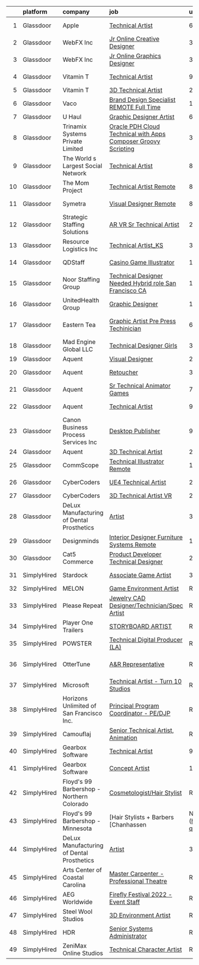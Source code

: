 

|    | platform    | company                                   | job                                                                                                                                                                                                                                                                                                                                                                                                                                                                                                                                                                                                                                                                                                                                                                                                                                                                                                                                                                                                                                                                                                                                                                                                                                                                                                                                                                                 | update_time   | location                  |
|---:|:------------|:------------------------------------------|:------------------------------------------------------------------------------------------------------------------------------------------------------------------------------------------------------------------------------------------------------------------------------------------------------------------------------------------------------------------------------------------------------------------------------------------------------------------------------------------------------------------------------------------------------------------------------------------------------------------------------------------------------------------------------------------------------------------------------------------------------------------------------------------------------------------------------------------------------------------------------------------------------------------------------------------------------------------------------------------------------------------------------------------------------------------------------------------------------------------------------------------------------------------------------------------------------------------------------------------------------------------------------------------------------------------------------------------------------------------------------------|:--------------|:--------------------------|
|  1 | Glassdoor   | Apple                                     | [Technical Artist](https://www.glassdoor.com/partner/jobListing.htm?pos=112&ao=1110586&s=58&guid=000001814c5e3005b0579bf825c87732&src=GD_JOB_AD&t=SR&vt=w&cs=1_318035f1&cb=1654843650449&jobListingId=1007916172074&cpc=F41FEAB56D215062&jrtk=3-0-1g565sc17g2d6801-1g565sc1ki6hp800-74c31c0cbebb66b0--6NYlbfkN0BvKrLyj5gPmtZO9T8euul8TCxuuKNOtzRJOomxnwSEodTz2Bc-sPZl5OJ9R4TJsNdw5YE8JoJ2J6wktky3fsk8fW5eZcqohoRfMWGK0kJj_G4LX5VK_RxRVLkjwxYDEC8ENnzS95uHFdNBWgF9Pb1I-AsVQwYcSmlBdC_LPSDqzLKRjeYIwOWQYsmL__VC46GLOkz-r25IjmCfOxhm1PIF8Bg5pDcs1bGiqrOOzmGKJ26SFrVf6R6hZ7HihxXEtbfUfUplXNtU7EhAaGY1wmBZwM9GBcwlAq-1uzfbbkG3efTF77mZrDeYuPlUL0tfXcx4DMmdTsS1sdNzZ9bflEbgSeGtty-l16QugjqFvV22XaojAkStu8xrGae8rP7NIHZb3ZpA2NfJTh5sGH6eumWKgOs4wWPwjTScNUdxhhyGGQfZCwwam_8WBE1cVwth-d5-CQ9Baar_2wIJ7DB8mSiOi_KY0Q6AozI2C_7zl48FFkD4gs_419vH0sRuXSAsRhYmsbkQB2KdpPWCaOXWY1znm4KqUq_ufVP8P7Zy6ntAV_sUBBn7eKZNASvqean2n8z6NPRQwNo_oD4-GU5ockX7r9oOkP7OnVCs-1wv8TNyiylaqhsy5-AlonKMF1i6rydUkwMXASa853ji6SQhmRAsIfT-IVvIArubSaPKdRl3tbLKPGPT5wbTPgcsl2jtujDn7B9qIXRv2Pu0cwYt_4xC9a8olfb9Gh_JKL-rHnPWy5ckPimqOAq11rDNNtdOLACY3GjoGwsxZ6O2m3IIzcr-2FHLII5LYZUhY5Cp-waArBDoCEPNtzZCwgQ5_WCXeCgGbrLZ4diGz3Jy6imr4fvomJbu93l33WVvPaPsXgR5MLqbmoXkDVubvKmg-1ZsoZ2cO_gWmNTCgmthl9xEvL-dI4dJwSSyvVjO4SwWynkTMQHorlV_OC7R)                                                                              | 6d            | Culver City, CA           |
|  2 | Glassdoor   | WebFX  Inc                                | [Jr  Online Creative Designer](https://www.glassdoor.com/partner/jobListing.htm?pos=103&ao=1110586&s=58&guid=000001814c5e3005b0579bf825c87732&src=GD_JOB_AD&t=SR&vt=w&cs=1_cded0f61&cb=1654843650447&jobListingId=1007920957224&cpc=BD04BF404FBE42C1&jrtk=3-0-1g565sc17g2d6801-1g565sc1ki6hp800-a5e3d758c20915e7--6NYlbfkN0AA3uNcJ0aeXBAdVd1dUlJvZjHaUXbbC2QUFGJChoFW7xEU327m6es56oflZv-QfBiXaJjOm2dM-p2ULuXGhhiddON2dPCKM8MZpqUxQMhQF42Ox2TJ-0G6ZeH3VMrntCm-DglIegi0fE0cVrwpgnw8SZdQzorpRYu00TAxEqzDvmhaNkrpWfvCy1IEX20iC-zxOaAvKZRx7Q-8ZAVh3syasbEJ31LW8gsgaeq5QuwjtTOKFNvtZQlSVPkAg6vBwiU6LJf5BLzcLLgsq0b5c0mbYBoN7ZlOKkxBGw_Pz-1_H9tS5wg42bu0Ia95QbePru_QYR7wiuJBUae7Yk83-RhrrVUtRHTIJgK1EBmzdNWTTiB9y8IVFJlBOyUKlpsSmkkp5TQcLFk3Iv2SitWSHT8xCpYWVlnUIHbtqmMAUIkRs0zH4Kyr2kQB9IQdOFmaTFrnGkkruMfWD-7rLvyngWY_3YDeCtsV4F8-Llei_wC7rQWHnfXdG_7Y2MSGtKp0ZOV0tMXHkIJeX0ONTlohJjloOnIOZvIuT1T4cgGeKGeFoYJWtbNT4T2g7FXcJjHne4c%3D)                                                                                                                                                                                                                                                                                                                                                                                                                                                    | 3d            | Harrisburg, PA            |
|  3 | Glassdoor   | WebFX  Inc                                | [Jr  Online Graphics Designer](https://www.glassdoor.com/partner/jobListing.htm?pos=106&ao=1110586&s=58&guid=000001814c5e3005b0579bf825c87732&src=GD_JOB_AD&t=SR&vt=w&cs=1_1f29cc77&cb=1654843650447&jobListingId=1007920957213&cpc=608BEFD8E68346F1&jrtk=3-0-1g565sc17g2d6801-1g565sc1ki6hp800-80d573f0880264ab--6NYlbfkN0AA3uNcJ0aeXBAdVd1dUlJvZjHaUXbbC2QUFGJChoFW7xEU327m6es5fnmO4XFfQsHit0WRJPe5OJA5iRLARskirGfeb4yBSk3JQXTiS-CHFNXDds0yi2O7q3SaWvsrTdfSEXmXxdLiePi0Q2QwwVcgYK4vujHRO5mAsJx5W1n3jS_0sKq6Zh7whxXDb93FrgtUU7UgLZCK18I0gxbGEgXOamEhFcCADJ_esUkSQuiJDveUSiBysaoxh5GRFkIRpxtQ9VbYPIbq_-Vx2jreLg5whvmY5TK4V03HV7yQ2Zj6Dy_QtkW9My2h6OEw8h8ySAclmCU3cJE_qOLxncP_vd7Q5s4GkcO7zuZ0xG5HF8vyL_ZhyWY_3WaUSFBlgMDXEVQFG2Zdf4tGs40UeEWb78TxWOqljw1_P82GQEA1dC2li9ty33pKDx1gYeShZCLa7GWkm9NZtieaIpSeBi7kl-sqO0jKXiLJd3OS9k-Y7GiH_R0I0uYga3VD0sgCmRnkvv0_cXEvNfCHR53G2oWvRalXRuTYuv7RSIp0-A5Ehfmk10yGUbSjSdKWXa36EBcbcmHJ7UijuF18fw%3D%3D)                                                                                                                                                                                                                                                                                                                                                                                                                                      | 3d            | Harrisburg, PA            |
|  4 | Glassdoor   | Vitamin T                                 | [Technical Artist](https://www.glassdoor.com/partner/jobListing.htm?pos=130&ao=1110586&s=58&guid=000001814c5e3005b0579bf825c87732&src=GD_JOB_AD&t=SR&vt=w&cs=1_fbe05d58&cb=1654843650451&jobListingId=1007906636769&cpc=2CAED5C921A5F994&jrtk=3-0-1g565sc17g2d6801-1g565sc1ki6hp800-04bca0a7c8bace70--6NYlbfkN0DMrcEu7yrtATojKJA7cEzGQ3FdRGWLh0CZQInL4ECGI6k5tN82kdM0cJmh4vC7GghlMmZMSgZJZTWoO7Logirs6bfGb67HBX3sycc_jw-ux0xWAHDusHt4ZOpO88DDJ2K7OYA4ds2AwaqQ__Eq0-DZd8JIM6LWiykxxtnOVMLEOlVda1qbiRsVmdkRgSVNX2__bnjplxU23iYDNmNkOa-ZmZR50sGZe1Pi0VtvgKuXu-WGtSLoPxcdJQ06k6dl80vx3ayzDnE34kDBL2wZKs3A-NgP0HEYGmgwEw1HFgmkQUg_DaWrqCb2x7lFxCEbp8EmSsmm4M1WjvdT9PdBigZ-jhdTZH4PT1Tql7FMWtC-dH9F1KR-NcA7e0VQ0pzK9mIbrutmDs0UoEgc5BRoaV9GHmwtxIkASm1kZv76XhUo98at8c7LgnpR5X2zU7Eoum1GbACjGj--E3IgEM267trp)                                                                                                                                                                                                                                                                                                                                                                                                                                                                                                                                                                              | 9d            | Redmond, WA               |
|  5 | Glassdoor   | Vitamin T                                 | [3D Technical Artist](https://www.glassdoor.com/partner/jobListing.htm?pos=113&ao=1110586&s=58&guid=000001814c5e3005b0579bf825c87732&src=GD_JOB_AD&t=SR&vt=w&cs=1_acabf665&cb=1654843650449&jobListingId=1007924250804&cpc=FD1C1DA32C38CFA7&jrtk=3-0-1g565sc17g2d6801-1g565sc1ki6hp800-b676246afe9ffab5--6NYlbfkN0DMrcEu7yrtATojKJA7cEzGQ3FdRGWLh0CZQInL4ECGI6k5tN82kdM0OKoro5eXmjqrlAnDtckO5oeRnp0WuwL4LRISKzB96TROHOn88Gkm_ZjVTDxR6yvKi-wTEpxbYoH4Q9Epgd_JwKUcv74onN9sPbFCnxTAPOYzeQVeoWsKFOImn5kr22gdeQymyAD6scAIDP3E9ge_tnp5wKWL_A1gAO5lEHQNGd8AHaruQ66lOySQhcPjM6vMybM5N5jWb0rckZTrqy6OHLC9SUR-zBx8LybG0GEmq8K7HaI306i2hUuhLF1QGqPNPdxWrIqXVz2QfwhrbiGLB4St52OHNijg1yi0P8qXdZEbZmT2mQv4H8ta4xUf67vaBAZAcR8XJBuFgonq-sPiwwhAqqCKTzhVQMHmYzzZfolQd1VcVaJIuKdNALMXIAkM96Ut4-XpO7mjXCYqm2FI5l3pbXkEn_RPAyMrgXWRgIo%3D)                                                                                                                                                                                                                                                                                                                                                                                                                                                                                                                                                             | 2d            | Remote                    |
|  6 | Glassdoor   | Vaco                                      | [Brand Design Specialist   REMOTE   Full Time  ](https://www.glassdoor.com/partner/jobListing.htm?pos=129&ao=1110586&s=58&guid=000001814c5e3005b0579bf825c87732&src=GD_JOB_AD&t=SR&vt=w&ea=1&cs=1_10482a39&cb=1654843650451&jobListingId=1007926369120&cpc=8795CF9063CD573D&jrtk=3-0-1g565sc17g2d6801-1g565sc1ki6hp800-8db624066fad989f--6NYlbfkN0D_sybMACCpf9B-677oK5j6rPldVB6BlrVvFjO_o-GJZbzuF-qh4PxErFUqfUsv_6uWvV2Qzi5qMWJrZ8tieZusIWtdsHB_VYPB58y5ulHZwgZe1ZZq-hbVmFqxb6q7D772AX_I4soEUlkpDCc_zLhQclUY2m0_6tbgxpI5zBOcdYlS5kdTJlRnHFoEvZhNgy2sS-_ha3Yh8SZpDzSEolMKYeNtmaHkW4ThiwdraQdZGz0jAuIW6SvhWCrs728D6rpw_LnS5ap9DPxLzzNG4gm7Z6ynrJ4h64jPXHqZP0H_mqmIuRJ2JR0XvB0-Z2INnNYFnXyra--n4nqKJDQCCiSFkldKhrPe6BlznV0pTLl-bAs4KRSkJ2cM9yqTAeZqFgr68R2YooVnzcR28JVb94SszHecHWf3-HKRPHSqcXpstl_k9wWLZcrXgqvt2zcIe4hFBWsN2LbXT4-PmIR5j8X8c_u24A_iA9OINcOhDEC0L0AQiAUvYiMUeru1oGOfguu4F3b4alcHJKCX8eJjNl2hB5nbSyXJD-EcV2ZV4QjcJQ%3D%3D)                                                                                                                                                                                                                                                                                                                                                                                                                                               | 1d            | Atlanta, GA               |
|  7 | Glassdoor   | U Haul                                    | [Graphic Designer Artist](https://www.glassdoor.com/partner/jobListing.htm?pos=108&ao=1110586&s=58&guid=000001814c5e3005b0579bf825c87732&src=GD_JOB_AD&t=SR&vt=w&ea=1&cs=1_ad138cd0&cb=1654843650448&jobListingId=1007916344584&cpc=BCC169F53084E245&jrtk=3-0-1g565sc17g2d6801-1g565sc1ki6hp800-8a76b55ff389de8c--6NYlbfkN0DdoLzd2nH_jHSLwr2EyTkavNA8xpnfBmQyA5D2SPCveOxHL4tv6IjMcKZQGFW77gFFHJHXnCS-11Gi-s2fYfFgdLyAedSMdsBX1FCcFZZYWUINUXZ3Qs5CX-e_1B-Wir8ng92LG4me5RD4BvtuuQLfB1ky7aTDVWdhKTERyWA9AQqPBCnNurfICzhuApAMIwMeRLFOo04mkwp8-LV7aOdaWczf0OQwk7MXBMpFlL-4Wp8-AH85616mcI4LVeJxQFaaT4izQbiAXBMdNJ8yDcMGLRuP29tmC3Q80mzhL7RI6PMevGIMYH9g6dqt1pLS_0QS7P23li43U5DypXoz-iDFH-89qrj6laegAMmVOqkLIX3wx-CgztigF0cNl8g2m7JZVc-9k0cdGpHnvodewpUZm2MkxCjKf5HyN7jWBV7CKOQZxx8NVBDe97Fb9b0vsZ1KsQ6I2HY6Jdb6uKXEgVnc6WcIOm0OYW2f1vcNRnyadMpbw_Q4lhnR42JOvvlhuAWiRYmrs684qyzJzFUcog-WQnuHOujWErY%3D)                                                                                                                                                                                                                                                                                                                                                                                                                                                                                    | 6d            | Phoenix, AZ               |
|  8 | Glassdoor   | Trinamix Systems Private Limited          | [Oracle PDH Cloud Technical with Apps Composer Groovy Scripting](https://www.glassdoor.com/partner/jobListing.htm?pos=104&ao=1110586&s=58&guid=000001814c5e3005b0579bf825c87732&src=GD_JOB_AD&t=SR&vt=w&ea=1&cs=1_99fa8606&cb=1654843650448&jobListingId=1007920809783&cpc=C49818E30565E1C5&jrtk=3-0-1g565sc17g2d6801-1g565sc1ki6hp800-c028861b4f5abb4b--6NYlbfkN0CoDlCwTXvtLlQ06-jT7JkPfcqnNw8ja5dLcx0oOmixRClgkgJ_aUebHdpOicWz6tP_sWW4QFwqaR1qlNleHPec6YJrOOwJ885ch66FfZRYCZn5F5Nh0THAmy9FFTsMfoC-VLy1qOUlf86YpoEW6IOothTR-eRnmUOshgomFOmysN1eDyWmwER-pbxnt6vBkOBha0MYn0aZ1cq9owSeUCnT6DmEnJcut3usbZLH6jDerokUxg9i9c2UCW7_TUDIz_crr16JAmjVNYVKS8vAQJLY_BvGo0b0TIJhxeQ6rJO8UEp3yt7LS46IcGYo-4JK9Bz7HB5Em1lpTQqKSLuLSKwEX9u8_1nFsiWDyNfjIHiQ58b-ZFVFGFzvHOfcb2Y0p9CI1aKtRsAt_tlRQ-6qvXKrm2nl2Cy0ngtHcQ4GzQTyKpF_WrnNxvZeqMJj-FlbK_cBl2aEhl54cE134I0pJvdgdrP78FoHRbjpVOC8iDODSAUm2NzgVbujS-PICF_2UunmOTggFbXcNdGaeWzX_WKFhmHaEsaf3cCk7pkFyUWQ1Fk76pPkhWRJMKDwb3Cj8rw%3D)                                                                                                                                                                                                                                                                                                                                                                                                             | 3d            | Remote                    |
|  9 | Glassdoor   | The World s Largest Social Network        | [Technical Artist](https://www.glassdoor.com/partner/jobListing.htm?pos=118&ao=1110586&s=58&guid=000001814c5e3005b0579bf825c87732&src=GD_JOB_AD&t=SR&vt=w&ea=1&cs=1_bbc81b71&cb=1654843650450&jobListingId=1007910568585&cpc=B101C867B3EF2D75&jrtk=3-0-1g565sc17g2d6801-1g565sc1ki6hp800-19529079c3eee498--6NYlbfkN0DSgjPPcnEdvoK3uuxfISLALE6pB1FR7YSHOr_tSg5_QGIhoz_2VqUepdcKLBLI_zR8X4OBGh85ukXu6KL-8srwHNo2gsPDxVMFaQisgxehBb798saAeWf4T1zPWmjN3_VQcc-TAulRK6F0s8h935utkrroFERYtWBgnTHqC5SPBtDG2A0qKiwbz4etB_GigsX5mIz2hMcmksxnlHGBybX07NV2XJ2yMrVcBvhJ74E7gBdWBAiZxOkf5pmnEsC5LEQHE-2JWmM8owN0hgyKBLsGzq4kmko6mlSgAAc1vcWUBSGimWoscS5KVhcZstkbBf1JtSLPYABqDUEDLdkm3zjetNhAuNTPX917Z7ww3U3TbBl6xhqlYn1exDDtKRhHDg7T1ReW0DEi9VGfJO8KOfk0u9NNndvQVa99azR4EO18X-2W7uSihnqZhsSxiDCX3DmOCfqdiULySktjwppHtDTCQ3fiLRvW-PQPY21k9SpF7I25YWNkYy-kv-lT7PkZub7uD_zvMJ-ylR_pjfONqeKDCICN2OuYebU9OGbiypSBSBB5PLIIPAwv9G81bOxpps0KcextHLixRibOJK7AjhJE)                                                                                                                                                                                                                                                                                                                                                                                                                                         | 8d            | New York, NY              |
| 10 | Glassdoor   | The Mom Project                           | [Technical Artist  Remote ](https://www.glassdoor.com/partner/jobListing.htm?pos=119&ao=1110586&s=58&guid=000001814c5e3005b0579bf825c87732&src=GD_JOB_AD&t=SR&vt=w&cs=1_e210fdbb&cb=1654843650450&jobListingId=1007910373307&cpc=F4EED0218A761C36&jrtk=3-0-1g565sc17g2d6801-1g565sc1ki6hp800-e1cde17aeb671f79--6NYlbfkN0BDp_epf89aHDQhKpPegNJQ_ldQpEFZQsM9OcONMGxWx6pU56EKHF58QjVdAUvn2gUDcvPGPuum3YTAtF9ko0sf0xsFylTcG12yJImJATafGHJahA3XfOn2P1884O1XB7c0nuE5shAvEIsU7Qh29GEhkeIMkSEVEtYopF5gleOkdx2cKJ5qhYwHOPJ5Uj3Fwm8uLikVhYtn4tZVAKOlgK_uUu_Wj4rlr0XaDQutNILHf5aW1jNWT_k-RTKRalqY2PeY2D8j_uKR2AZu8y96vsCM_-WteIkyubsY7P9gAEtdgpW5bsdSnTxNjB7fMYizOHgtLTcDpsJS728b2MX2DXlzvZIwl4zrIxdwse3en8bchHLrgi5lpJmhXtnM3N39qe8KtY1_WgHyJmh6enpF9s66Q5RW7MeOe6zObfF-Re6sLv7ZDDyDfnoyjz0J0UEBukXO1lPuOrD1vzfHwX4Z3HmWoAhF8-ZV_wvXtGLGw28LuesWn5gNq7zbu0VVJvbXpgvc7-2dtR2iof9bW0nURSnzbj5DPhAG7JMSfkZafgURY95DfIjUVJLtgLGoCCOrR5C2Vij5620jAQ%3D%3D)                                                                                                                                                                                                                                                                                                                                                                                                                                         | 8d            | Los Angeles, CA           |
| 11 | Glassdoor   | Symetra                                   | [Visual Designer   Remote](https://www.glassdoor.com/partner/jobListing.htm?pos=126&ao=1110586&s=58&guid=000001814c5e3005b0579bf825c87732&src=GD_JOB_AD&t=SR&vt=w&cs=1_e72a730f&cb=1654843650451&jobListingId=1007910117840&cpc=2CAED5C921A5F994&jrtk=3-0-1g565sc17g2d6801-1g565sc1ki6hp800-81365151b091542e--6NYlbfkN0DxLmO7NH_YTtLbOIMvJFqJGEF88__vqD2fZF7JxivJ0azNiCTgnfJhqK52DTe9kl3HxAUXSrL2mTd0Ptx5yHlrOP7pNyy_I0DH1ewqAlG-HwrZHUudZdbZdhMuQaE91j7v3Tw7VN79EeVQTmxCsMd4tn55Y-PDa_cgZasr_TwpzBPmhQ7LgEoUvQVijAjiVME8D4FqVQdNZ3iuufZMn3Z7fAREON1wcNg535c3fahHx7gd0pW3fue3YLwplyzv_RpL02ilgttgaIbAcatAQq32FhDdRSYl94qGW1rBreDjh-uv6R8GFBAJ4cmsPebzJsKdgv_n86Dza61rzuXR1leyry6npmOG3z1UBNSRCRhLSGzOu_r4eufoKfrAOVKzbj4W8o9fkC4-wTNPflwZQY5b4jajmwJwYMLV050HcfG0mgs8Qa6tqWdEQg8l3PF-oTLyZLyiIyorqwh4Iwdvb_9GAOqroIUme6ZMDYQ3bPOpgvozW7TMbJ-1CYXI_X0kong2i1WFV7y3ZZ0u30stk4GemE1cvcsaGnxrYTpMGl-WBYakv_0vbs-qrit5INDWxlkSC_ewEIxaoQ%3D%3D)                                                                                                                                                                                                                                                                                                                                                                                                                                          | 8d            | Bellevue, WA              |
| 12 | Glassdoor   | Strategic Staffing Solutions              | [AR VR Sr  Technical Artist](https://www.glassdoor.com/partner/jobListing.htm?pos=105&ao=1110586&s=58&guid=000001814c5e3005b0579bf825c87732&src=GD_JOB_AD&t=SR&vt=w&ea=1&cs=1_21c303bf&cb=1654843650448&jobListingId=1007929569605&cpc=C19BE7EA145E205E&jrtk=3-0-1g565sc17g2d6801-1g565sc1ki6hp800-1b2dc3804b4d986e--6NYlbfkN0CB4h_TpqywgMPZecH4V9H9bCqyxawBCNsXMflKEtNjwLwtboGeSLVS3mTxbIdAhmMGzn4FEaU5kXmBstSJiJErBvEejXVAtZGR0oqPiEVNPcK3Uclj1SALHcDGb4-PYzpCL7RFVY3DP12FTDHL4XU7w3uje3Q8a5fWgjhggnJ6j8FgP2Xhd80RWND3yJrW0gbA_YOb84WEIL8r2I8ksohQtcJP2fksBcO-QeZrXSRILst2qsOt_M8u4hUIfPQdlXZOj0LSXHAvf1kuGCBiZF8VtF-Z4ppcAEfRINe7fZCedo1aLLZ32-wiFIxg57-yD9AMzDb2oqy79nyF6r7Xh-xPothObcChZeTcJ7xXN8d7lKCjEmhItnthKaET5DEjfni4UawS3IyRKDrcqOdh0DEZ7mpQQuZrgjkCX9TjTheINm5Dg0NksqSBchZWPTAO5VrGwwYfvQKjfBZaBuRP_siPMcsTARdp9gamZ6xq0RradeUopuE2Lyh0isNdGUrSfSE2WWSR-cCmZ_lrTsJ3_-uTeoN_jfTrMI8%3D)                                                                                                                                                                                                                                                                                                                                                                                                                                                                                 | 24h           | Remote                    |
| 13 | Glassdoor   | Resource Logistics  Inc                   | [Technical Artist_KS](https://www.glassdoor.com/partner/jobListing.htm?pos=110&ao=1110586&s=58&guid=000001814c5e3005b0579bf825c87732&src=GD_JOB_AD&t=SR&vt=w&ea=1&cs=1_941fd54d&cb=1654843650449&jobListingId=1007921033823&cpc=723ADC3DFE402989&jrtk=3-0-1g565sc17g2d6801-1g565sc1ki6hp800-8faab97259ef5fc7--6NYlbfkN0DocVae39sZLCxJXXhhjNJGvhWXz6YqWEk9zT_2ttyk4dOkm-T17qKsjgnI8TzfsPeozibNa3VMIDrkhjjfQHNEfFbRIid3ozfNPviMV64oItPaNup3--qTxn6hqziltIiTcoFb320GwfRWejCBCZDvJ0fFtU1CBGPWzTqu8k1b6jRWSe18O28WufcG0A3I7Z0L0S_WpAxGMqMK6DoXSZJIWEgtP78JtWK6y-ITXSnTdq9d8GKBNJV3WP9SzITEwRQWZ9FOpuNvLEQwswtrONoqxP29mWwn_QUBciyVmusxshFTzgD7Nq3pUVyMeTPfkjIXI4_qDB1av41geqysfOcaIJtTMqHVwWMgocQHJquovdb0zQSdLcn3di0slMN12rKmLC7UdYQ4P6UsjNFYxD2WscOI9_D1Fuh7n9MJz8yFQ1Qctb_Q07P2aPjs5E7bjdES-U37Erdb_N1FVwZxk1Qd2-Jaq9LO-nmeZhmQHXE0XqLrjOMkuQmggfwmhHu_dof_66mCQ07b9AaIHqkmF3q5)                                                                                                                                                                                                                                                                                                                                                                                                                                                                                                      | 3d            | Playa Vista, CA           |
| 14 | Glassdoor   | QDStaff                                   | [Casino Game Illustrator](https://www.glassdoor.com/partner/jobListing.htm?pos=120&ao=1110586&s=58&guid=000001814c5e3005b0579bf825c87732&src=GD_JOB_AD&t=SR&vt=w&ea=1&cs=1_9ddee5ac&cb=1654843650450&jobListingId=1007925681459&cpc=1FDE87803EF93CD3&jrtk=3-0-1g565sc17g2d6801-1g565sc1ki6hp800-e63c32287e53ef2b--6NYlbfkN0BK9GXDcakwdiqmeo8o-2GvkYnmPkq7xevAHdeF_847qgEqLohpJSeR2Dnm78J3U8H8O3cWcofIO70AJcWixlFJnvFYf4giE1fFFkwuS-1hvwGaV5KleI9pdBv521xfIEloftKi1RxKA_cOAC25heA2F6bp6_LjfMi_nyHahfMOHPtmaYXwDkdkST75EiHdeJn-mEIpYQZw4TekW2aTj20qID0qJv4HVCsb3Jxr72IeFD9LvAz4vDEpKbCxpkboEb_KKDasH7bLhPpN5CGeiM01S1fpycYBdUbemSZJ20tIQaL39snoMkWMLVeCOtsMFJYCkYq00Zy6wR7VhYnJ7ob0zIIl17r9jbHr6cgCvSj2i0I2nRZ8lENYMKnt5ZQ6oe1JTSPJ5uv-lrl6YRi8zVeeLEV8X5oZqpPn-GPMTMdLzswqnF60ZUdtnNcxDhRIzcNyLRKQ5dcqKyD1NEGqkSFAJHp31d5lb75ZeGGzr1nHBA%3D%3D)                                                                                                                                                                                                                                                                                                                                                                                                                                                                                                                                      | 1d            | Escondido, CA             |
| 15 | Glassdoor   | Noor Staffing Group                       | [Technical Designer Needed      Hybrid role  San Francisco  CA](https://www.glassdoor.com/partner/jobListing.htm?pos=115&ao=1110586&s=58&guid=000001814c5e3005b0579bf825c87732&src=GD_JOB_AD&t=SR&vt=w&ea=1&cs=1_b3c6041b&cb=1654843650450&jobListingId=1007926433083&cpc=07D58528F3898F33&jrtk=3-0-1g565sc17g2d6801-1g565sc1ki6hp800-88daea4b93c9a758--6NYlbfkN0CM_eTyMiR75OVm4uzDVhyUn96FPp4qQSKSFh4dZmzy0I4jh68eneUdOFYJ_Y7beT3arHgCf6YoQySLFXTfKwdCxWZdI0IMH8hqS-4HTxGx1JvyQ5qvum2ANi86Q3n90RN5zTzT7GzyeWk-aKMwXuxGyQO0DoTBU9zD13_1KPnuH_nrLJbglB6TzEMXjcCbk2DJfCVCJuhUZXh8iae9lms5dVOscDdQd7sbUEpEvXW0iYp-ENBa1l0s7rRyTGydHlXLZwsZYhu8gjjZTIPWitcOjtmjnEapkVvU4HnvR3NAxFldxvxegsMPv2qGYBWllnJwuxTJMuQK3FCHMlPoOf9zM64Qj9U2X1md0P3uI77v8kfUiiOyvG4JA5S0EMy1DIO1VkidXBeNaOdUkhU7C4xA9hWsXpwWDq8qYCYM8rguZ05fTmpGsqX-h5T1AQf30clK8G34ikv5dRb6dMnPPe6xKEz3ZDP2aV04mVrZEGSkFT54FPAGlptRMm2ETPsylT6Bgl025d5WtxMZfeOW3slF)                                                                                                                                                                                                                                                                                                                                                                                                                                                            | 1d            | San Francisco, CA         |
| 16 | Glassdoor   | UnitedHealth Group                        | [Graphic Designer](https://www.glassdoor.com/partner/jobListing.htm?pos=124&ao=1110586&s=58&guid=000001814c5e3005b0579bf825c87732&src=GD_JOB_AD&t=SR&vt=w&cs=1_7cd0b232&cb=1654843650451&jobListingId=1007925723691&cpc=56C4EA4A1A191A49&jrtk=3-0-1g565sc17g2d6801-1g565sc1ki6hp800-84099ce061949680--6NYlbfkN0C8O9VKdOj_1Zh75e9_CvYhSsWVxS1Pvi5WUWhsf4w7FJvt2herunrAnbex0gfe-miEtfwnEG7YmaI0P4cBz9r9fnZa9AqoU3ZpeJ7qE8olRGpOy3xTEezaZvnleokIt1RLNfY0JLr9DEWCbHWXbbPy8uop9OifTU7dcaR19oDDO0_trN-ls-M7z8ffC24MBCmkjFkXDo-JGV6YDktSNNEKZDprxkZ3ddngROyBxG3db2iR6ks50cC9eu7e0EHbxKgV3iRaaZ1bTCoW5Wwh5FltFQ2NxGbZKUvgjr7CZEyx6kistz5qBWhbeNa9NH5O-ipvH-q9ojpkzqh9eFlL2b71rF48msocbALAXbrx1qByimAS1G-rD3eOsaa4-Cks_ZZOzuPZM9pjavSTVAfQHUhh7yW3aJw-9xsDjGOq97fis_OKsQzRkodu)                                                                                                                                                                                                                                                                                                                                                                                                                                                                                                                                                                                                              | 1d            | Metairie, LA              |
| 17 | Glassdoor   | Eastern Tea                               | [Graphic Artist Pre Press Techinician](https://www.glassdoor.com/partner/jobListing.htm?pos=102&ao=1110586&s=58&guid=000001814c5e3005b0579bf825c87732&src=GD_JOB_AD&t=SR&vt=w&ea=1&cs=1_6d50dbe4&cb=1654843650447&jobListingId=1007916210556&cpc=B4454408B5C4E155&jrtk=3-0-1g565sc17g2d6801-1g565sc1ki6hp800-861ba2c7be53a2fb--6NYlbfkN0AY4guaBc_odNxnJHTncvfwFu86WvDwtbc_K-gSZc1x5JfFjz3bTmW4UcrT4w2f6Y6ID4uCUsnlE9x8NN-G_TfljTNbggKz5q4MpXrEnON_ji2TbbEH1h0mwAPpfTy80xKOFniXu72olTS2_SGVYCNZ1VKemne4YwTl12GJBU_VjTwiwWmLpATIrKfqrL4AHqW86WDJk1eZt6zYl-5gKcHvet5kaY3VC0CUGux67C_NrRNGn1weCHHk482hSziC5xTVKhYoj3du6QVeNt3YsWV6G_MRf7xXj-m2HWGWHCBJ_MS_YJsxGDFwtIFEMNpkoAnsbghL60hQwMgXxnnBsxOuoWwA030bkm2zMAIbvtyyyH1LAPCCNZB4rZ9t9qCwGstzi8cB_yBGntjpk7gS27sjMuY1EUsRBdcps5fdslQ57yumVcUTDcrtryeZeKmYQI-hsfEfhzmpFiTVZ6vu3VcrwpgelLi4r3nCY3fViu8KuINDQixifqEt7hE-DvH3LmM%3D)                                                                                                                                                                                                                                                                                                                                                                                                                                                                                                       | 6d            | Monroe Township, NJ       |
| 18 | Glassdoor   | Mad Engine Global  LLC                    | [Technical Designer Girls](https://www.glassdoor.com/partner/jobListing.htm?pos=107&ao=1110586&s=58&guid=000001814c5e3005b0579bf825c87732&src=GD_JOB_AD&t=SR&vt=w&ea=1&cs=1_e04e1205&cb=1654843650448&jobListingId=1007921513095&cpc=F7A2269C793D5877&jrtk=3-0-1g565sc17g2d6801-1g565sc1ki6hp800-3aea3595d3f03947--6NYlbfkN0DgZyh7bLbqh4pVwKZq6Y5nOz_JVO_sHfcZZNWG3WjHyu78RbKV7vxsvazgeeYLu9pSn_zoPlhMMi4XnqQ4WERBciPlBb-vjwCBMjVkuKMe2Ar80XdNJttqdVDX97mToj5KrQnQeNM6aG71qG4b1gfH3vy3XLndgBlXHFCD2WPoR9wRV9w_-jPndpf3pY7EDUgUoe6Y3kP8tdhQJkpOLEyIrOhkY6t7Z1otilc0m1B8TFaK9qQ9N40e3JQBszeTSrp9jEICcG55iGtQ7Yv1mJmvWAaZDTFBJvCfvGLr0f-GTqoYu7OoehisKhzHzhbGCrsH7L0-4zWbQcZBPh5sVfAO6Uw5yC7Kn_crer6Wkw7SSvCFy0p09zkZgPqP3urUHY0boT1eXFC7DSLRiWWTsyQ3TV5ojrgox6k594JNO7Pfi-iqesNEwHW3Oqc3Hg9lv3fL_-0HZ0AoRaaEgYKcPAI0FjMXo06kjk46py-mOn9NZnfOFhkGwSE8c_Bw1zEXxWcUlIbBKACKMg%3D%3D)                                                                                                                                                                                                                                                                                                                                                                                                                                                                                                     | 3d            | Glendale, CA              |
| 19 | Glassdoor   | Aquent                                    | [Visual Designer](https://www.glassdoor.com/partner/jobListing.htm?pos=128&ao=1110586&s=58&guid=000001814c5e3005b0579bf825c87732&src=GD_JOB_AD&t=SR&vt=w&cs=1_347e36f5&cb=1654843650451&jobListingId=1007930053478&cpc=F41FEAB56D215062&jrtk=3-0-1g565sc17g2d6801-1g565sc1ki6hp800-71fa899a53b693a0--6NYlbfkN0DMrcEu7yrtATojKJA7cEzGQ3FdRGWLh0CZQInL4ECGI9gD0Wolx9R2EDT7B77c2cSOMP0fb3NsydMFVziH10OOSf66IttiRGCTDjeuFpwADAyPwf3orcMrD5SeqnNcRLPb6dNWvyP75StBSH-lRfiO0lI0A9t3spPFw_2FVLdqbqy29EunEuo54bY3kise1x9CWr-kBoOFVhMZF2TIM4CD8gCSXiz6fqdhhCvhccN6-c6lG2Du8AQcV_FSUolhSfUwcgAA_k4g46gBSTI4Jh371PHM9FlkGJHHoMSI8MxLkgIaJ9rIPPwMyk2ykV-ILVAf9PaJJe_jNEMu34RUQ3yMjNq1C1HYx6-xEJH5j98nSrP6B9WYKAgNwW_WyQEKf9Qu4a5tdxfYy55SMghAbrjWpOVksLWwP4NyE8JPld1X3mn25XQ6hwMHTJTdu5-R0NA0ZgGWSprj4Q%3D%3D)                                                                                                                                                                                                                                                                                                                                                                                                                                                                                                                                                                                   | 24h           | Remote                    |
| 20 | Glassdoor   | Aquent                                    | [Retoucher](https://www.glassdoor.com/partner/jobListing.htm?pos=127&ao=1110586&s=58&guid=000001814c5e3005b0579bf825c87732&src=GD_JOB_AD&t=SR&vt=w&cs=1_ccbc5d80&cb=1654843650451&jobListingId=1007921834269&cpc=F4EED0218A761C36&jrtk=3-0-1g565sc17g2d6801-1g565sc1ki6hp800-f77951ebcf86c6e7--6NYlbfkN0DMrcEu7yrtATojKJA7cEzGQ3FdRGWLh0CZQInL4ECGI9gD0Wolx9R2v-Aex0-GK04Uip7Nk8jQnKOxdxOrbFH8-Y7rimnqoLdqRafW0NetkYvAU3qkHe4_RJJVaATxJwBZ3BbYdM01Djq3uEcf8rwWlK_vbPKWyxKGrOHT05iup8Ntu9KKApR00LiOOpIQt8PQCKadVQHRCbufKdnkxOy0Ne_gCGAmrWpZNyZ8Tr4CA02qp45ihqrerYnGlw-DRgvy6cKXZw2ZMZfasT-LF2omrkXGQW0uLpcmvfw8Q1kqztlaoBv-ZA3_ymOt9QzHdzrfL_Wmwhyiwx2lOfiWt8v7z0pLEox5wIoiPwOgElX5np9KuJSrsDA6-JU6LhXPQylRY-CKs1CWS03htno_Pr19BI0fvY8oDak5q7HkUPK7nlFKNr9zfSFED3G9ppanXNsfmMCT4c6shg%3D%3D)                                                                                                                                                                                                                                                                                                                                                                                                                                                                                                                                                                                         | 3d            | Los Angeles, CA           |
| 21 | Glassdoor   | Aquent                                    | [Sr Technical Animator   Games](https://www.glassdoor.com/partner/jobListing.htm?pos=123&ao=1110586&s=58&guid=000001814c5e3005b0579bf825c87732&src=GD_JOB_AD&t=SR&vt=w&cs=1_0b0e6273&cb=1654843650450&jobListingId=1007913723369&cpc=32EE424DE2B657EB&jrtk=3-0-1g565sc17g2d6801-1g565sc1ki6hp800-dfe446e51f47adcf--6NYlbfkN0DMrcEu7yrtATojKJA7cEzGQ3FdRGWLh0CZQInL4ECGI9gD0Wolx9R2EDT7B77c2cQZC1PM7qwOyZmfbWN09I-7r8qdn8-pvn1Jghm8qv63EltcsBJTWYl2sJEgNXJ0Mpnc3tgFILu27SyyfT0kSQ4X0BBRTs1ARz5EHKNpG265NbxgG3N1cqH_UecEchixCldBlukHumaBu5M90qcMWxCzk041mn3s-_xoo7HTmp2vqmdQyl40lsqoEYTtnWY8RQuQv3yDYVRUHMT6uxyOgdZx_bf2wOfPIcBV37oNmvOIe5wEbI-Qy4EJuZqOA-d6RT-IqSppdWp9NtZ12-TsBEeWWCeeJUR1XaqL_P6FHRnyFo-uIp89lbgTt4lckUt8EAAN7xBx9uBEMmmT1VhxR8Q_PxSb8VFSgw1eb-8Z_M6hKQnMY_pyhlAMRq2Wb1w1GmgQw0KInFFzDw%3D%3D)                                                                                                                                                                                                                                                                                                                                                                                                                                                                                                                                                                     | 7d            | Remote                    |
| 22 | Glassdoor   | Aquent                                    | [Technical Artist](https://www.glassdoor.com/partner/jobListing.htm?pos=121&ao=1110586&s=58&guid=000001814c5e3005b0579bf825c87732&src=GD_JOB_AD&t=SR&vt=w&cs=1_8ed3d01a&cb=1654843650450&jobListingId=1007906892390&cpc=FD1C1DA32C38CFA7&jrtk=3-0-1g565sc17g2d6801-1g565sc1ki6hp800-141aeb06bb92c219--6NYlbfkN0DMrcEu7yrtATojKJA7cEzGQ3FdRGWLh0CZQInL4ECGI9gD0Wolx9R2v-Aex0-GK050XENwExxaz7ra5omuYTMJxrVcLs4ZUPQTXOYRNCw10ZOSv1fU37jB3hszN14b3shChSbzBcOw4Sh6XgjN86neJQhyUU7KbExsdNoOQil6lampTO-Nz60rR_GL3xbRAkftxUvVOFzZZ0S67rdGbz71YIcMzGMxXslGb4rvPZCGSjnqVgiCc2TgOFZar0BKoyw-BefpztXTanSvzRmUXEWEAM3TD1Gz66Du5f-ZNq9yLLU3aEqeKa9CnTLwFNLQhn3PwfIDrEL-khnR8f9DXZ7TZIjL737r9KuIrWzAT14VLEEhNkXQI1XO7-w37bUcV1THCgwUv03C_LgKqPy9XbNQcuNoV_8i7V7r04MP_wUrxr4dui3RrFOr5BQfTcRXxsnTgaZj5VVA9Q%3D%3D)                                                                                                                                                                                                                                                                                                                                                                                                                                                                                                                                                                                  | 9d            | Redmond, WA               |
| 23 | Glassdoor   | Canon Business Process Services  Inc      | [Desktop Publisher](https://www.glassdoor.com/partner/jobListing.htm?pos=122&ao=1110586&s=58&guid=000001814c5e3005b0579bf825c87732&src=GD_JOB_AD&t=SR&vt=w&ea=1&cs=1_bbe515a5&cb=1654843650450&jobListingId=1007905203629&cpc=C4A69CCDBB3B9599&jrtk=3-0-1g565sc17g2d6801-1g565sc1ki6hp800-a37d45532ffd3e14--6NYlbfkN0ASiqa-MclM5SUuG8TTDWEoIPcWZt1MrfTMUDmMwMBVum0mnTvR2DQ-T-cquQLsPJHuynKgSNbyc-nMgBxY_Yb2aizf58DC-V2YzzOLMU3O3ewTp2xx5Ghykyd9y2FJYH1RkzRoQpDL_S_eujxt2OkDyk_s8ta0_BJsfS4JPD-dSn5sO322g1hIBo5VhF-lmQuBVSw50vIwivvST9Y-xpEc_hSCf-n3kNF5oFFa-yZNIe_wfACRZDvgs5T6iX8hHnW6yLO4QxlLZ24NrX4S_ifjv2FgX63DpnOoWkmppVfdRW4rmuoerB67IH7QER_4wTWp1fpD0JH4WD27nEAbT6iaEyiFkvL-D-1pbErmn2cGKo8dq6gKr9pRo15vsMDohm-UBcwIBD5opQDNtfvVk54SHH4fGLFo_M3BT7RQiDYy5Nyf_YFYN-XLHqyT4-3MTaQZW-Xzzm7Ryj0j6l9iFOZULYbz1Dv_Vo9ly8J6EAuPvfBXNSX0R5HjEvctGcjIxtY%3D)                                                                                                                                                                                                                                                                                                                                                                                                                                                                                                                          | 9d            | Remote                    |
| 24 | Glassdoor   | Aquent                                    | [3D Technical Artist](https://www.glassdoor.com/partner/jobListing.htm?pos=109&ao=1110586&s=58&guid=000001814c5e3005b0579bf825c87732&src=GD_JOB_AD&t=SR&vt=w&cs=1_8882a401&cb=1654843650448&jobListingId=1007923719283&cpc=A65DF3A704A48F9B&jrtk=3-0-1g565sc17g2d6801-1g565sc1ki6hp800-543a1d89cc196ac1--6NYlbfkN0DMrcEu7yrtATojKJA7cEzGQ3FdRGWLh0CZQInL4ECGI9gD0Wolx9R2EDT7B77c2cRZWsv8m3llZu--9Lw114O_skrLyF_I6SgxSxzYeplcDPXGdHein_SZiLSSfcxNX90WARoK4PLXqXq75b43CDnftlS_FE9aV2wRJHGfXTKNI6F1rSkE9QeOviuP962jWjE_cBOwbLVYWkYWHCXBJrpOvmvJNma2XvSxUBNXBx99gr0f8SRc_MkBTetDHif16D3joSJnKLKiXWQ2ej5aSbvCXB0PjLRS-Na-HhGidLc1Lkdt8T_nbkuk1r8qwwjzUIZtY4oZGhcqCILadw_2vWfk7Qf5zC3k7eweHZcBCeziaPgiw-elRnij7bojtXyzrpPjxxz7xJ1Wh7Oyb08kAVAcIJYNNhCAmPmWnM_YjLJTLHDgxM3wHQTLBlSAj0A3kRii_KCDQuSUSw%3D%3D)                                                                                                                                                                                                                                                                                                                                                                                                                                                                                                                                                                               | 2d            | Remote                    |
| 25 | Glassdoor   | CommScope                                 | [Technical Illustrator   Remote  ](https://www.glassdoor.com/partner/jobListing.htm?pos=117&ao=1110586&s=58&guid=000001814c5e3005b0579bf825c87732&src=GD_JOB_AD&t=SR&vt=w&cs=1_4f9d4e95&cb=1654843650449&jobListingId=1007926216527&cpc=451933188B21919D&jrtk=3-0-1g565sc17g2d6801-1g565sc1ki6hp800-c5fe9b66207990af--6NYlbfkN0CwPQlE_KVUWc7XgRS3UGldfhmULTx3GuLIl-6xz8KvcvTI7h49EM63c1ReKtsj9ZfmLAy5-J37zQ-K73UsXhgO08T3fiHPyiUmBxuWYhzk-DvmmAsPPUlt4Wj1CkBiGY0oFY4yrw8WdK3KrpZzjC4qK7M7oUFhhffSdEPib8Wix14uh9NNaoFnSIbX2G5tBiNVYB8uJW0xC_AbQqh2wZ1LHEiiMKSDLdotXzb_fEBRVCXpgLAChSv1H1s0yoMztVAFSqySmDbka-_QvPr1yUrkTUV6kU_OX3JMz7cKJRLH_tTpWt6WFoMj4-2R9EbIbj5dYMGQleIqQG-zM28LEPKukhOpM4J9Zs4WAn8zoEp8jwIurXnWpGZfpEHHdvCrUcKWpleaFGzHGhHSzrLMql0oOG6mbEcrgdJxmZfjkkRFgBtHcJQU5iHOq8B7mwoXj-XwjtvSlFbBvw%3D%3D)                                                                                                                                                                                                                                                                                                                                                                                                                                                                                                                                                                  | 1d            | The Grove, CA             |
| 26 | Glassdoor   | CyberCoders                               | [UE4 Technical Artist](https://www.glassdoor.com/partner/jobListing.htm?pos=114&ao=1110586&s=58&guid=000001814c5e3005b0579bf825c87732&src=GD_JOB_AD&t=SR&vt=w&ea=1&cs=1_b1d0dfff&cb=1654843650449&jobListingId=1007924034351&cpc=FD1C1DA32C38CFA7&jrtk=3-0-1g565sc17g2d6801-1g565sc1ki6hp800-53ad6a48be3c3b98--6NYlbfkN0CpFJQzrgRR8WqXWK1qKKEqALWJw739KlKqr2H-MSI4eoBlI4EFrmor2FYZMP3muM1cYvA9Aw0ogoYMVDt-uxNZTgBlAqCSPiE4_b_cpEoeIZQb-TIi0-JHhjLjoxcrIJ3Bvexzb2llUzZQ8mTZP5yph3VlPE9o64NUCcYumVf7p28R0pjt7XFqflXM0jdsk5nXqP-N9HRTFNQApI9szMHOJRU7FWQWbciDYCvtK7-XlDJJgF2FmIWmds80C1gggse44jewRJvZl6Y9hPZpiG4POMy2yegZE6MW8PoLGGTE-ZTlKpTk5TWLQ13mWVUoQTyADaY-UhAIPP4v3AbDbYxGZQ3Dkd8qwa-ZXjsKDCKN-pZRih_v4G25DDzfxX-HWFkD_hYCpiK_h44unwd9a__riP89dQsQncO386Q52gzIoM6S-rlO_PgCetPuVN6m7M1yKVWq5YuSJuSQY3cYK22K4JoumtNh3IjaB7tYPKXGh1vvsptD51v_lZDSZEt7MOknfguSOxBZ8o3AgBf-he958urF0p5Q5Z7w8HT61pfajI3LjPEzUi5UkvKj6lz64nCXCqDI-iCKr4HxtXQ6M_XycfFZMji9RPuPl-g7kN1_0fRyoLwmj_P5ZTmc7uVjgB7xhhpVJcDi9G0rd0Rs39qUE9yYXHdFOJjg0nQlynNkwwTGyc-XJYONVEHrNLFAGJHddVUFbREP_0sF7SMkLS7IqBphReOGWNXy1VC3J-h7Xl2aomPL4fP6ZTMaeukvYIW8SUl6EQNpeVzBrXUBmDs0XuHXkDGLBTfPvtbEM0-5-O6lWYki2q4djPtSoX_o_B3jJvSPP97LK_hetA6M6kSOcOoeD726XuoHFIFZViwOxGO_D-JWJojiQjZf4PSTzMLr09ssB3WeQ43VqJw9bb4D4-5kc-8If5NAw3e4eBm1SLozr3dXCTPf8LYKr7dyJmQAuoc0HuTz_AX2R-DVm6HSsbEQ2MGh_pw%3D)                       | 2d            | Woodland Hills, CA        |
| 27 | Glassdoor   | CyberCoders                               | [3D Technical Artist  VR ](https://www.glassdoor.com/partner/jobListing.htm?pos=116&ao=1110586&s=58&guid=000001814c5e3005b0579bf825c87732&src=GD_JOB_AD&t=SR&vt=w&ea=1&cs=1_446d2f82&cb=1654843650450&jobListingId=1007930100933&cpc=3DB599BF2F4828F0&jrtk=3-0-1g565sc17g2d6801-1g565sc1ki6hp800-931f12f79ea60559--6NYlbfkN0CpFJQzrgRR8WqXWK1qKKEqALWJw739KlKqr2H-MSI4eoBlI4EFrmor2FYZMP3muM2-GSw9e_6HlJ9Kl4NTVj8fbM32p46iAmvi7ORSm-Btq06EWGFAFGMvZGw_RXk3AYoNeeCqiK0QrZz_6C7xOjehvPUVxhbHHGJ9Udiag69u-2IfdzDDMpSJfJc5cXB2bzApR6cWSLu_ZkmGai8PTQNIykZ6vTBG-9jjj6Bu29MEq9ND26N19y5jf-jdH71qVCdRxwvLYaMS6kstzmgTy_Pac_2rnJ_TAkAYokQEDc4zMjRzOYtbw7q469d_b6kjZ2AaZ_fG2ZteHEQC28OHbLH8QVCxhuQ-03gMN6mEK2Ue2szOZ1bAnWO6aXFH5VGuIDQ3G7pIjBNhWkeSXJVeA-d3XFRc9gzcHoGDn6mRBHYfOq4dsX9nWVehljfJYcPUnfsHmuKY2TxQPcv9294AcGBfVZaLzNlBpGCMAbF9uaEjkIOKIslz1FPGJFLrg-TzKmBNormoFk9IIFz_sYK6LraFkrZpmyhkq-GXEfXkkxsCzbb-123ZIAWs0DHtRc5hH4an_c-chbZOrXvITPS0B6NUc25b-iZm9o-GPXHOgZM3Ck7uFXBfKATwzk6myK-n8cVspy1HjpzJ_JLvYM-G8jG6OY2bKcHEHQnPU9UIfooF8S8epY0k88C9LYrvlpxBhakRzPcpSpXra_PD5TqbL_AlGEk35hCKgsERVuYWm49aOmsA5wEMINiKm3ApYm1ZKzIGFVgp7GsyDwXvGuMW-OJp1qai8BnRCViPfXdLScv34TcVuZJUYP0JXsCmDibOzSqxJBy_-uWe8fpNCfB5Y2XdsK-GG5SBvV3lUkh7MlRSknR6EU04hHTJirhPYm-uL2PcoZp4QLIqMn_Mwf1u2g9J804YgoY-rNxkfifSe2oMlKnGLtd2ZgUYK3tWxBdq1ic8drRgMkHOz8sKvmA-QqMyctNIY-0qjtXZls5Qhrawt9sR6Pp6fllq) | 24h           | Venice, CA                |
| 28 | Glassdoor   | DeLux Manufacturing of Dental Prosthetics | [Artist](https://www.glassdoor.com/partner/jobListing.htm?pos=111&ao=1110586&s=58&guid=000001814c5e3005b0579bf825c87732&src=GD_JOB_AD&t=SR&vt=w&ea=1&cs=1_02021b25&cb=1654843650449&jobListingId=1007920782407&cpc=D69957E0862862E0&jrtk=3-0-1g565sc17g2d6801-1g565sc1ki6hp800-43d462991f7e872e--6NYlbfkN0BBzZyoKFU7zfJs0akLnd3sVTu9KqnToaOZlWVvTgeGdoO6NbWHS6YtIfgUEN3_LDpCkq4J3rA-PHj58nj37ulsEGFyBcr8f_QW59HZuEwE0zp-esBV20vIRU7qjvH6w9Z9mELcLveDgMBZBLF8liL9Kvk8hDxBq5V6e-9pzLaPy46WVDDhtKI6w1pG_V5031ryOy_AIhSMzDDse8-l9zNAw3-LBfKr-A1-LEe9s4_amIDa6qJxFiixEOwGWSv8EwTla0ZBBZwvgZuUaifTzIwL3W6Z-xTblwD19hy0akFBOJ72L4eNnDbgY7Ax7H_DSIG5tH2fm9COttJDpUQ7iFBBzvr3J9Mj0xYUS25Zwg9FIM_HutZpsyBSetQUEHxGQRmBI0kRLR9AlGGOjqEdyE5Q04icVJj299sr1xf7ToeRQaH898PMoHWWkz829YBtIzPPoGBijfajcWGZMGrmymvLIIBqjnjlF6-CEgqLWBN6plTc4hNxNPiaWUSi_sIcudo%3D)                                                                                                                                                                                                                                                                                                                                                                                                                                                                                                                                     | 3d            | Reading, PA               |
| 29 | Glassdoor   | Designminds                               | [Interior Designer  Furniture Systems  Remote](https://www.glassdoor.com/partner/jobListing.htm?pos=125&ao=1110586&s=58&guid=000001814c5e3005b0579bf825c87732&src=GD_JOB_AD&t=SR&vt=w&ea=1&cs=1_10a18edb&cb=1654843650451&jobListingId=1007925960940&cpc=56C4EA4A1A191A49&jrtk=3-0-1g565sc17g2d6801-1g565sc1ki6hp800-6518da19707ce7a3--6NYlbfkN0AgtJyK_mEgm6Ks_13l5EY6Ww8M__6-LUAHFTnOAsRmGzvjb9BzxYsGSQCKtO9_2sp8ld1nx6_I4hM1Owo1FQNalX9cHmV0yYEL2hZuVg3mjZN_X7EAudbn3L4qWn2Qc4y_oBCBWMtgyp1zvqBVbHCTMhC3lJA2gW7fZQuJw5FV8LkhhUoJ3UJWaneWLC14TTq0YVI2ypXUMSZngBBmyjQHo8ZntyY2QFbS4rftxNOoGHyZhK4Z7SoY3kEbiiHNBlnfl0xKTHBdr7nmGQ1qPu84KDmC0j4wg-jHo4qcW-JIMoVjS-MySP6tlrYKriyQz4_wLZu0mBZmSKHhdbDaT0CqCwi0-d6MVfkPY8iLy-3CQXDQGSScilRkmZWc6KyUnpIz2vSLAN0MA4KmZojPs9S2uwPjic6B_ENaq6gHa8tgXids8Nk3weILgvzgnlxeW2UmKe7Rdp6hqw68EcqcC96YrLISwxyfFSbe0iX_6wjcP_6tbcoFd0VcZMEv8ffbFoysEXM7QPWzvIn2SA5DQKcE)                                                                                                                                                                                                                                                                                                                                                                                                                                                                             | 1d            | Remote                    |
| 30 | Glassdoor   | Cat5 Commerce                             | [Product Developer   Technical Designer](https://www.glassdoor.com/partner/jobListing.htm?pos=101&ao=1110586&s=58&guid=000001814c5e3005b0579bf825c87732&src=GD_JOB_AD&t=SR&vt=w&ea=1&cs=1_7eed9daa&cb=1654843650447&jobListingId=1007928274632&cpc=BD04BF404FBE42C1&jrtk=3-0-1g565sc17g2d6801-1g565sc1ki6hp800-4abbb40aaccdc6b4--6NYlbfkN0DK9H9N0sZiEMSpusen9pyD9pasoyl8lokJZX1rdmvB8sxwZFe9IOADvrQvXNOwSD3I0SF4jeVaohva_YeiaLs_opL2MNyBsZ6vxAfX5aM-zNjmEzGm_ECq8ThudfeCtD6EP6pu8qzEM1fHtLa1h8KOaotgtYitTFwKrHmd2DGEsKzFn--kz-M9LV2j0cum8Y0VHiI8yMiPGrIj99RymO1227iHIzugTpLpm_tlqjE8neBfQEbkF6xw-bZ3cDss-4tnDeCdCi8JMPzviBoYlTgSa1VSzO4f_pvRc5Mb1QlzDBCOaKGN1pnePtqJ3bIZdo-wDxoGQey6Cp4F5fQbnYrJ2EMUaq3cv0_z8aflX8mE9GtS8PQUYdvIo32unWCp-MgWAGZihx4dep1MWgc8dYBEJrkcrfr_JeeMDbpSTzTGACzgjS3G_ma_SDhFZQx_S2bKUJkfwK0QMn1AJzPXW8mDxoBTO7rQSUhN7DOtomMbnLNo71F6i6IZb4oLffZ_i3if6ljN3WOkgjAESV6oMuP7J7_OKj-0FhkASVsXBANGpQEM597WkQBfVtbu85EpllJXeNKiMYSUCQ%3D%3D)                                                                                                                                                                                                                                                                                                                                                                                                                       | 24h           | Chesterfield, MO          |
| 31 | SimplyHired | Stardock                                  | [Associate Game Artist](https://www.simplyhired.com/job/LELCaOAydBqa1RBtPNwjFfv7QygAr3IrFYpD0idEFwZyPR6sMDSWwQ?q=technical+artist)                                                                                                                                                                                                                                                                                                                                                                                                                                                                                                                                                                                                                                                                                                                                                                                                                                                                                                                                                                                                                                                                                                                                                                                                                                                  | 3d            | Plymouth, MI              |
| 32 | SimplyHired | MELON                                     | [Game Environment Artist](https://www.simplyhired.com/job/4kf6M6_7BrW43HD4WAcXACmE2cs3keX_dblnkOF5vCQ5rDTkjCUyOw?q=technical+artist)                                                                                                                                                                                                                                                                                                                                                                                                                                                                                                                                                                                                                                                                                                                                                                                                                                                                                                                                                                                                                                                                                                                                                                                                                                                | Recently      | Remote                    |
| 33 | SimplyHired | Please Repeat                             | [Jewelry CAD Designer/Technician/Spec Artist](https://www.simplyhired.com/job/ppvf2r7N8yLNgoIwL-weD7YzaNH1jvE5SEhz67ZiaDq4BDi4XKidNA?q=technical+artist)                                                                                                                                                                                                                                                                                                                                                                                                                                                                                                                                                                                                                                                                                                                                                                                                                                                                                                                                                                                                                                                                                                                                                                                                                            | Recently      | Sunrise, FL               |
| 34 | SimplyHired | Player One Trailers                       | [STORYBOARD ARTIST](https://www.simplyhired.com/job/WsM3HESh11erc7gbrwmB9wOuLc4G8EpuzkIDIBZRmQv2tJ5MIdyzZQ?q=technical+artist)                                                                                                                                                                                                                                                                                                                                                                                                                                                                                                                                                                                                                                                                                                                                                                                                                                                                                                                                                                                                                                                                                                                                                                                                                                                      | Recently      | Bellingham, WA            |
| 35 | SimplyHired | POWSTER                                   | [Technical Digital Producer (LA)](https://www.simplyhired.com/job/X4xGn1E-w8Go_pZWhY3JZog5rr2XiLZqR1aSI2Yqat5VQPt0KMz2nA?q=technical+artist)                                                                                                                                                                                                                                                                                                                                                                                                                                                                                                                                                                                                                                                                                                                                                                                                                                                                                                                                                                                                                                                                                                                                                                                                                                        | Recently      | Los Angeles, CA           |
| 36 | SimplyHired | OtterTune                                 | [A&R Representative](https://www.simplyhired.com/job/5noRFjTkEO8Z_rd1jE0wsQjxIVDJOn2YbWGNQQka7HX2a7-EHfW09g?q=technical+artist)                                                                                                                                                                                                                                                                                                                                                                                                                                                                                                                                                                                                                                                                                                                                                                                                                                                                                                                                                                                                                                                                                                                                                                                                                                                     | Recently      | United States +1 location |
| 37 | SimplyHired | Microsoft                                 | [Technical Artist - Turn 10 Studios](https://www.simplyhired.com/job/LzHnuZVrx-NTY_O0F71uRtI0xmepX1SXd8m0F4_Plx97IFuV4hnYDA?q=technical+artist)                                                                                                                                                                                                                                                                                                                                                                                                                                                                                                                                                                                                                                                                                                                                                                                                                                                                                                                                                                                                                                                                                                                                                                                                                                     | Recently      | Redmond, WA               |
| 38 | SimplyHired | Horizons Unlimited of San Francisco Inc.  | [Principal Program Coordinator - PE/DJP](https://www.simplyhired.com/job/i0B1Sr7_4T2AFN0Myf-I7fmAkVUuqpQ7DJYQQx69b4i68PmK6b0QgA?q=technical+artist)                                                                                                                                                                                                                                                                                                                                                                                                                                                                                                                                                                                                                                                                                                                                                                                                                                                                                                                                                                                                                                                                                                                                                                                                                                 | Recently      | San Francisco, CA         |
| 39 | SimplyHired | Camouflaj                                 | [Senior Technical Artist, Animation](https://www.simplyhired.com/job/8iH_bsG573jnOjp7p57BnGlp-wXuxvrHJoYajPdmaXL3EGloExwCZg?q=technical+artist)                                                                                                                                                                                                                                                                                                                                                                                                                                                                                                                                                                                                                                                                                                                                                                                                                                                                                                                                                                                                                                                                                                                                                                                                                                     | Recently      | Remote                    |
| 40 | SimplyHired | Gearbox Software                          | [Technical Artist](https://www.simplyhired.com/job/kfGsTLwpjV0e8SPyUtZLTCebFtDukl-Wvo4eyUgo0cpZCYL9-5z97g?q=technical+artist)                                                                                                                                                                                                                                                                                                                                                                                                                                                                                                                                                                                                                                                                                                                                                                                                                                                                                                                                                                                                                                                                                                                                                                                                                                                       | 9d            | Frisco, TX                |
| 41 | SimplyHired | Gearbox Software                          | [Concept Artist](https://www.simplyhired.com/job/gFr6QZJUtVTjHxcZCFkoOHZtuzIFaxX-z6NVOTk5o5QaTy5yv2gvKw?q=technical+artist)                                                                                                                                                                                                                                                                                                                                                                                                                                                                                                                                                                                                                                                                                                                                                                                                                                                                                                                                                                                                                                                                                                                                                                                                                                                         | 1d            | Frisco, TX                |
| 42 | SimplyHired | Floyd's 99 Barbershop - Northern Colorado | [Cosmetologist/Hair Stylist](https://www.simplyhired.com/job/YJ_yncLbo_Ot1b-ucBnlXsXCd-xtP0DJjfJpHi-uqUXDZhtmO3i_iQ?q=technical+artist)                                                                                                                                                                                                                                                                                                                                                                                                                                                                                                                                                                                                                                                                                                                                                                                                                                                                                                                                                                                                                                                                                                                                                                                                                                             | Recently      | Longmont, CO              |
| 43 | SimplyHired | Floyd's 99 Barbershop - Minnesota         | [Hair Stylists + Barbers [Chanhassen | North Loop]](https://www.simplyhired.com/job/gCo_ZoIaw6iOs81KRPpjMUkKJt3VnLDzASbNo3Nd_3iQXhV7BhKZCA?q=technical+artist)                                                                                                                                                                                                                                                                                                                                                                                                                                                                                                                                                                                                                                                                                                                                                                                                                                                                                                                                                                                                                                                                                                                                                                                                                      | Recently      | Chanhassen, MN            |
| 44 | SimplyHired | DeLux Manufacturing of Dental Prosthetics | [Artist](https://www.simplyhired.com/job/uftKZAIMWv8jCoGK40T23TzigkR4DttHA3qJod9fvuiQZTWN6Z4h0g?q=technical+artist)                                                                                                                                                                                                                                                                                                                                                                                                                                                                                                                                                                                                                                                                                                                                                                                                                                                                                                                                                                                                                                                                                                                                                                                                                                                                 | 3d            | Reading, PA               |
| 45 | SimplyHired | Arts Center of Coastal Carolina           | [Master Carpenter - Professional Theatre](https://www.simplyhired.com/job/9TLjicGnz5Tihtand-XdwkxVXFg2_2LjrwaMVMaRURi1vbgFv8xiqw?q=technical+artist)                                                                                                                                                                                                                                                                                                                                                                                                                                                                                                                                                                                                                                                                                                                                                                                                                                                                                                                                                                                                                                                                                                                                                                                                                                | Recently      | Hilton Head Island, SC    |
| 46 | SimplyHired | AEG Worldwide                             | [Firefly Festival 2022 - Event Staff](https://www.simplyhired.com/job/YNN1H7F6WdgMXjbS1DsITJtLlhdKtje2Ev2eQat3O55lLeXOA457aA?q=technical+artist)                                                                                                                                                                                                                                                                                                                                                                                                                                                                                                                                                                                                                                                                                                                                                                                                                                                                                                                                                                                                                                                                                                                                                                                                                                    | Recently      | Dover, DE                 |
| 47 | SimplyHired | Steel Wool Studios                        | [3D Environment Artist](https://www.simplyhired.com/job/dPdCPxQDdd4XFGLcQJdThJHX6fyWXNHrJzE6lLuu56SsPI7-HzmiMQ?q=technical+artist)                                                                                                                                                                                                                                                                                                                                                                                                                                                                                                                                                                                                                                                                                                                                                                                                                                                                                                                                                                                                                                                                                                                                                                                                                                                  | Recently      | Remote                    |
| 48 | SimplyHired | HDR                                       | [Senior Systems Administrator](https://www.simplyhired.com/job/X0UOGpCLP1iQB4WYS_6CW_j3siJhWrpyC6Pr1KWBF3VRVZ2bvDoNuQ?q=technical+artist)                                                                                                                                                                                                                                                                                                                                                                                                                                                                                                                                                                                                                                                                                                                                                                                                                                                                                                                                                                                                                                                                                                                                                                                                                                           | Recently      | Omaha, NE                 |
| 49 | SimplyHired | ZeniMax Online Studios                    | [Technical Character Artist](https://www.simplyhired.com/job/K9g7ubTjL-R5zHdKF46dn7k6M7t1JMfX3ITGsMyWuXlq-Cmjk_f-6Q?q=technical+artist)                                                                                                                                                                                                                                                                                                                                                                                                                                                                                                                                                                                                                                                                                                                                                                                                                                                                                                                                                                                                                                                                                                                                                                                                                                             | Recently      | Hunt Valley, MD           |